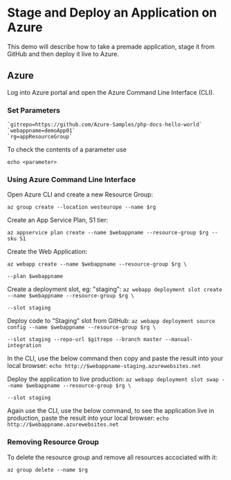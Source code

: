 # Stage and Deploy an Application on Azure

This demo will describe how to take a premade application, stage it from GitHub and then deploy it live to Azure.

## Azure

Log into Azure portal and open the Azure Command Line Interface (CLI).

### Set Parameters

    `gitrepo=https://github.com/Azure-Samples/php-docs-hello-world`
    `webappname=demoApp01`
    `rg=appResourceGroup`

To check the contents of a parameter use

`echo <parameter>`

### Using Azure Command Line Interface

Open Azure CLI and create a new Resource Group:

`az group create --location westeurope --name $rg`

Create an App Service Plan, S1 tier:

`az appservice plan create --name $webappname --resource-group $rg --sku S1`

Create the Web Application:

`az webapp create --name $webappname --resource-group $rg \`

`--plan $webappname`

Create a deployment slot, eg: "staging":
`az webapp deployment slot create --name $webappname --resource-group $rg \`

`--slot staging`

Deploy code to "Staging" slot from GitHub:
`az webapp deployment source config --name $webappname --resource-group $rg \`

`--slot staging --repo-url $gitrepo --branch master --manual-integration`

In the CLI, use the below command then copy and paste the result into your local browser:
`echo http://$webappname-staging.azurewebsites.net`

Deploy the application to live production:
`az webapp deployment slot swap --name $webappname --resource-group $rg \`

`--slot staging`

Again use the CLI, use the below command, to see the application live in production, paste the result into your local browser:
`echo http://$webappname.azurewebsites.net`

### Removing Resource Group

To delete the resource group and remove all resources accociated with it:

`az group delete --name $rg`